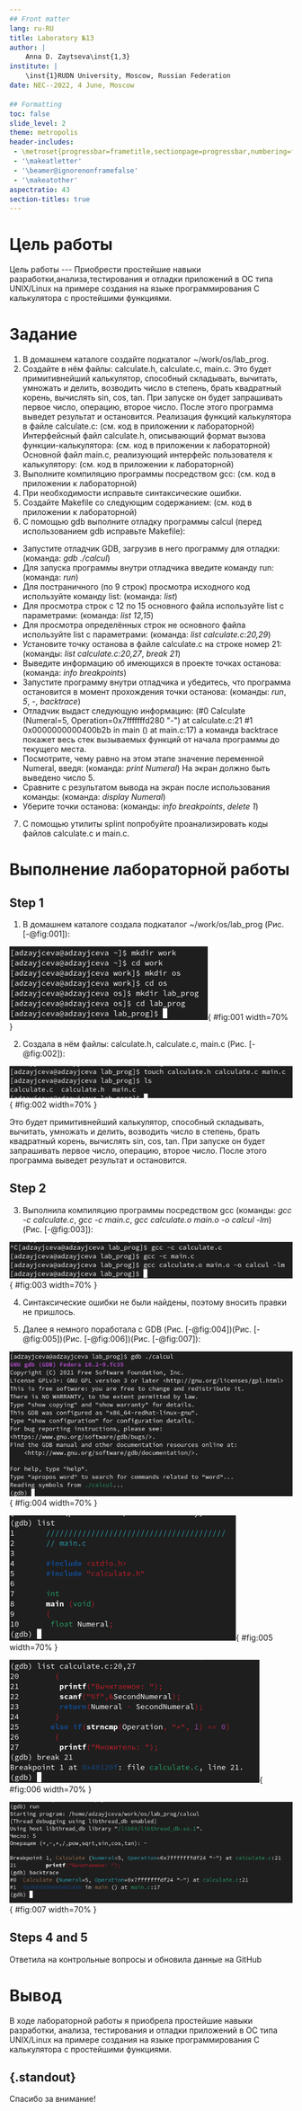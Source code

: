 ```yaml
---
## Front matter
lang: ru-RU
title: Laboratory №13
author: |
	Anna D. Zaytseva\inst{1,3}
institute: |
	\inst{1}RUDN University, Moscow, Russian Federation
date: NEC--2022, 4 June, Moscow

## Formatting
toc: false
slide_level: 2
theme: metropolis
header-includes: 
 - \metroset{progressbar=frametitle,sectionpage=progressbar,numbering=fraction}
 - '\makeatletter'
 - '\beamer@ignorenonframefalse'
 - '\makeatother'
aspectratio: 43
section-titles: true
---
```


# Цель работы

Цель работы --- Приобрести простейшие навыки разработки,анализа,тестирования и отладки приложений в ОС типа UNIX/Linux на примере создания на языке программирования С калькулятора с простейшими функциями.

# Задание

1. В домашнем каталоге создайте подкаталог ~/work/os/lab_prog.
2. Создайте в нём файлы: calculate.h, calculate.c, main.c.
Это будет примитивнейший калькулятор, способный складывать, вычитать, умножать и делить, возводить число в степень, брать квадратный корень, вычислять sin, cos, tan.
При запуске он будет запрашивать первое число, операцию, второе число. После этого программа выведет результат и остановится.
Реализация функций калькулятора в файле calculate.c: (см. код в приложении к лабораторной)
Интерфейсный файл calculate.h, описывающий формат вызова функции-калькулятора: (см. код в приложении к лабораторной)
Основной файл main.c, реализующий интерфейс пользователя к калькулятору: (см. код в приложении к лабораторной)
3. Выполните компиляцию программы посредством gcc: (см. код в приложении к лабораторной)
4. При необходимости исправьте синтаксические ошибки.
5. Создайте Makefile со следующим содержанием: (см. код в приложении к лабораторной)
6. С помощью gdb выполните отладку программы calcul (перед использованием gdb исправьте Makefile):
- Запустите отладчик GDB, загрузив в него программу для отладки: (команда: *gdb ./calcul*)
- Для запуска программы внутри отладчика введите команду run: (команда: *run*)
- Для постраничного (по 9 строк) просмотра исходного код используйте команду list: (команда: *list*)
- Для просмотра строк с 12 по 15 основного файла используйте list с параметрами: (команда: *list 12,15*)
- Для просмотра определённых строк не основного файла используйте list с параметрами: (команда: *list calculate.c:20,29*)
- Установите точку останова в файле calculate.c на строке номер 21: (команды: *list calculate.c:20,27*, *break 21*)
- Выведите информацию об имеющихся в проекте точках останова: (команда: *info breakpoints*)
- Запустите программу внутри отладчика и убедитесь, что программа остановится в момент прохождения точки останова: (команды: *run*, *5*, *-*, *backtrace*)
- Отладчик выдаст следующую информацию: 
(#0 Calculate (Numeral=5, Operation=0x7fffffffd280 "-")
 at calculate.c:21
 #1 0x0000000000400b2b in main () at main.c:17)
а команда backtrace покажет весь стек вызываемых функций от начала программы до текущего места.
- Посмотрите, чему равно на этом этапе значение переменной Numeral, введя: (команда: *print Numeral*)
На экран должно быть выведено число 5.
- Сравните с результатом вывода на экран после использования команды: (команда: *display Numeral*)
- Уберите точки останова: (команды: *info breakpoints*, *delete 1*)
7. С помощью утилиты splint попробуйте проанализировать коды файлов calculate.c и main.c.

# Выполнение лабораторной работы

## Step 1

1. В домашнем каталоге создала подкаталог ~/work/os/lab_prog (Рис. [-@fig:001]):

![Рис. 1](lab13_images/1.png){ #fig:001 width=70% }

2. Создала в нём файлы: calculate.h, calculate.c, main.c (Рис. [-@fig:002]):

![Рис. 2](lab13_images/2.png){ #fig:002 width=70% }

Это будет примитивнейший калькулятор, способный складывать, вычитать, умножать и делить, возводить число в степень, брать квадратный корень, вычислять sin, cos, tan.
При запуске он будет запрашивать первое число, операцию, второе число. После этого программа выведет результат и остановится.

## Step 2

3. Выполнила компиляцию программы посредством gcc (команды: *gcc -c calculate.c*, *gcc -c main.c*, *gcc calculate.o main.o -o calcul -lm*) (Рис. [-@fig:003]):

![Рис. 3](lab13_images/3.png){ #fig:003 width=70% }

4. Синтаксические ошибки не были найдены, поэтому вносить правки не пришлось.

5. Далее я немного поработала с GDB (Рис. [-@fig:004])(Рис. [-@fig:005])(Рис. [-@fig:006])(Рис. [-@fig:007]):

![Рис. 4](lab13_images/6.png){ #fig:004 width=70% }

![Рис. 5](lab13_images/8.png){ #fig:005 width=70% }

![Рис. 6](lab13_images/11.png){ #fig:006 width=70% }

![Рис. 7](lab13_images/13.png){ #fig:007 width=70% }

## Steps 4 and 5

Ответила на контрольные вопросы и обновила данные на GitHub

# Вывод

В ходе лабораторной работы я приобрела простейшие навыки разработки, анализа, тестирования и отладки приложений в ОС типа UNIX/Linux на примере создания на языке программирования С калькулятора с простейшими функциями.

## {.standout}

Спасибо за внимание!

